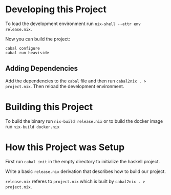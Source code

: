 # Developing this Project

To load the development environment run `nix-shell --attr env release.nix`.

Now you can build the project:
```
cabal configure
cabal run heaviside
```

## Adding Dependencies

Add the dependencies to the `cabal` file and then run `cabal2nix . > project.nix`.
Then reload the development environment.

# Building this Project

To build the binary run `nix-build release.nix` or to build the docker image run `nix-build docker.nix`

# How this Project was Setup

First run `cabal init` in the empty directory to initialize the haskell project.

Write a basic `release.nix` derivation that describes how to build our project.

`release.nix` referes to `project.nix` which is built by `cabal2nix . > project.nix`.
